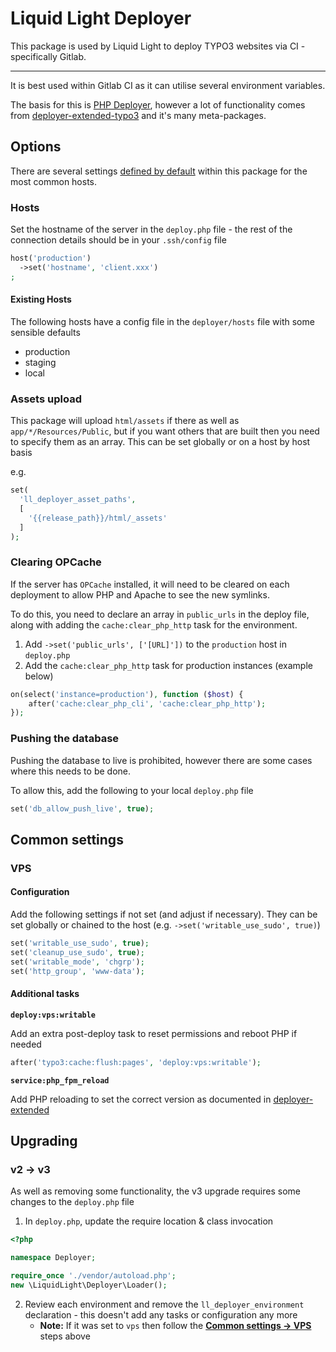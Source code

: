 # Liquid Light Deployer

This package is used by Liquid Light to deploy TYPO3 websites via CI - specifically Gitlab.

---

It is best used within Gitlab CI as it can utilise several environment variables.

The basis for this is [PHP Deployer](https://deployer.org/), however a lot of functionality comes from [deployer-extended-typo3](https://github.com/sourcebroker/deployer-extended-typo3) and it's many meta-packages.

## Options

There are several settings [defined by default](./deployer/hosts) within this package for the most common hosts.

### Hosts

Set the hostname of the server in the `deploy.php` file - the rest of the connection details should be in your `.ssh/config` file

```php
host('production')
  ->set('hostname', 'client.xxx')
;
```

#### Existing Hosts

The following hosts have a config file in the `deployer/hosts` file with some sensible defaults

- production
- staging
- local

### Assets upload

This package will upload `html/assets` if there as well as `app/*/Resources/Public`, but if you want others that are built then you need to specify them as an array. This can be set globally or on a host by host basis

e.g.

```php
set(
  'll_deployer_asset_paths',
  [
    '{{release_path}}/html/_assets'
  ]
);
```

### Clearing OPCache

If the server has `OPCache` installed, it will need to be cleared on each deployment to allow PHP and Apache to see the new symlinks.

To do this, you need to declare an array in `public_urls` in the deploy file, along with adding the `cache:clear_php_http` task for the environment.

1. Add `->set('public_urls', ['[URL]'])` to the `production` host in `deploy.php`
2. Add the `cache:clear_php_http` task for production instances (example below)

```php
on(select('instance=production'), function ($host) {
	after('cache:clear_php_cli', 'cache:clear_php_http');
});
```

### Pushing the database

Pushing the database to live is prohibited, however there are some cases where this needs to be done.

To allow this, add the following to your local `deploy.php` file

```php
set('db_allow_push_live', true);
```

## Common settings

### VPS

#### Configuration

Add the following settings if not set (and adjust if necessary). They can be set globally or chained to the host (e.g. `->set('writable_use_sudo', true)`)

```php
set('writable_use_sudo', true);
set('cleanup_use_sudo', true);
set('writable_mode', 'chgrp');
set('http_group', 'www-data');
```

#### Additional tasks

**`deploy:vps:writable`**

Add an extra post-deploy task to reset permissions and reboot PHP if needed

```php
after('typo3:cache:flush:pages', 'deploy:vps:writable');
```

**`service:php_fpm_reload`**

Add PHP reloading to set the correct version as documented in [deployer-extended](https://github.com/sourcebroker/deployer-extended?tab=readme-ov-file#service)

## Upgrading

### v2 -> v3

As well as removing some functionality, the v3 upgrade requires some changes to the `deploy.php` file

1. In `deploy.php`, update the require location & class invocation

```php
<?php

namespace Deployer;

require_once './vendor/autoload.php';
new \LiquidLight\Deployer\Loader();
```

2. Review each environment and remove the `ll_deployer_environment` declaration - this doesn't add any tasks or configuration any more
    - **Note:** If it was set to `vps` then follow the [**Common settings -> VPS**](#vps) steps above
    
